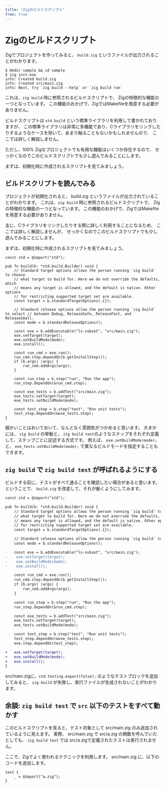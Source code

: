 ```yaml
---
title: "Zigのビルドスクリプト"
free: true
---
```


# Zigのビルドスクリプト

Zigでプロジェクトを作ってみると、 `build.zig` というファイルが出力されることがわかります。

```
$ mkdir sample && cd sample
$ zig init-exe
info: Created build.zig                                                                                  
info: Created src/main.zig                                                                                                                                                                                         
info: Next, try `zig build --help` or `zig build run`
```

これは、`zig build` 時に参照されるビルドスクリプトで、
Zigの特徴的な機能の一つとなっています。
この機能のおかげで、ZigではMakefileを用意する必要がありません。

ビルドスクリプトは `std.build` という標準ライブラリを利用して書かれておりますが、
この標準ライブラリは非常に多機能であり、Cライブラリをリンクしたりするようなケースを除いて、あまり触ることもないかもしれませんので、
ここでは詳しく解説しません。

ただし、100% Zigなプロジェクトでも有用な機能はいくつか存在するので、
せっかくなのでこのビルドスクリプトでも少し遊んでみることにします。

まずは、初期化時に作成されるスクリプトを見てみましょう。

## ビルドスクリプトを読んでみる

プロジェクトが初期化されると、 build.zig というファイルが出力されていることがわかります。
これは、`zig build` 時に参照されるビルドスクリプトで、
Zigの特徴的な機能の一つとなっています。
この機能のおかげで、ZigではMakefileを用意する必要がありません。

主に、Cライブラリをリンクしたりする際に詳しく利用することになるため、
ここでは詳しく解説しませんが、
せっかくなのでこのビルドスクリプトでも少し遊んでみることにします。

まずは、初期化時に作成されるスクリプトを見てみましょう。

```zig
const std = @import("std");

pub fn build(b: *std.build.Builder) void {
    // Standard target options allows the person running `zig build` to choose
    // what target to build for. Here we do not override the defaults, which
    // means any target is allowed, and the default is native. Other options
    // for restricting supported target set are available.
    const target = b.standardTargetOptions(.{});

    // Standard release options allow the person running `zig build` to select // between Debug, ReleaseSafe, ReleaseFast, and ReleaseSmall.
    const mode = b.standardReleaseOptions();

    const exe = b.addExecutable("ls-subset", "src/main.zig");
    exe.setTarget(target);
    exe.setBuildMode(mode);
    exe.install();

    const run_cmd = exe.run();
    run_cmd.step.dependOn(b.getInstallStep());
    if (b.args) |args| {
        run_cmd.addArgs(args);
    }

    const run_step = b.step("run", "Run the app");
    run_step.dependOn(&run_cmd.step);

    const exe_tests = b.addTest("src/main.zig");
    exe_tests.setTarget(target);
    exe_tests.setBuildMode(mode);

    const test_step = b.step("test", "Run unit tests");
    test_step.dependOn(&exe_tests.step);
}
```

細かいことはおいておいて、なんとなく雰囲気がつかめると思います。
大まかには、 `zig build` の挙動と、
`zig build test`のようなステップをそれぞれ定義して、ステップごとに記述する方式です。
例えば、 `exe.setBuildMode(mode);` と、 `exe_tests.setBuildMode(mode);` で異なるビルドモードを指定することもできます。

## `zig build` で `zig build test` が呼ばれるようにする

ビルドする前に、テストがすべて通ることを確認したい場合があると思います。
ということで、 `build.zig` を改変して、それが動くようにしてみます。

```diff
const std = @import("std");

pub fn build(b: *std.build.Builder) void {
    // Standard target options allows the person running `zig build` to choose
    // what target to build for. Here we do not override the defaults, which
    // means any target is allowed, and the default is native. Other options
    // for restricting supported target set are available.
    const target = b.standardTargetOptions(.{});

    // Standard release options allow the person running `zig build` to select // between Debug, ReleaseSafe, ReleaseFast, and ReleaseSmall.
    const mode = b.standardReleaseOptions();

    const exe = b.addExecutable("ls-subset", "src/main.zig");
-    exe.setTarget(target);
-    exe.setBuildMode(mode);
-    exe.install();

    const run_cmd = exe.run();
    run_cmd.step.dependOn(b.getInstallStep());
    if (b.args) |args| {
        run_cmd.addArgs(args);
    }

    const run_step = b.step("run", "Run the app");
    run_step.dependOn(&run_cmd.step);

    const exe_tests = b.addTest("src/main.zig");
    exe_tests.setTarget(target);
    exe_tests.setBuildMode(mode);

    const test_step = b.step("test", "Run unit tests");
    test_step.dependOn(&exe_tests.step);
    exe.step.dependOn(test_step);

+   exe.setTarget(target);
+   exe.setBuildMode(mode);
+   exe.install();
}
```

src/main.zigに、`std.testing.expect(false);` のようなテストブロックを追加してみると、
`zig build` が失敗し、実行ファイルが生成されないことがわかります。

## 余談: `zig build test` で `src` 以下のテストをすべて動かす

このビルドスクリプトを見ると、テスト対象として src/main.zig のみ追加されているように見えます。
実際、 src/main.zig で src/a.zig の関数を呼んでいたとしても、 `zig build test` では src/a.zigで定義されたテストは実行されません。

ここで、Zigでよく使われるテクニックを利用します。
src/main.zig に、以下のコードを追加します。

```zig
test {
    _ = @import("a.zig");
}
```

